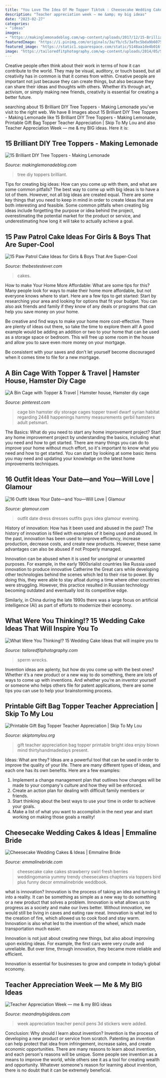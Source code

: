 ```yaml
---
title: "You Love The Idea Of Me Topper Tiktok : Cheesecake Wedding Cakes &amp; Ideas"
description: "Teacher appreciation week — me &amp; my big ideas"
date: "2023-02-27"
categories:
- "ideas"
images:
- "https://makinglemonadeblog.com/wp-content/uploads/2017/12/15-Brilliant-DIY-Tree-Toppers-512x1024.jpg"
featuredImage: "https://i.pinimg.com/originals/3a/fb/c5/3afbc5bda9b60758229c34493b6c65c0.jpg"
featured_image: "https://static1.squarespace.com/static/5148aa1de4b016fef442df9a/t/51894941e4b04ec5e32520ab/1367951686185/MAMBI+Pencil+Toppers.jpg"
image: "https://tailoredfitphotography.com/wp-content/uploads/2014/05/Screen-Shot-2014-05-16-at-10.54.48-AM.png"
---
```



Creative people often think about their work in terms of how it can contribute to the world. They may be visual, auditory, or touch based, but all creativity has in common is that it comes from within. Creative people are important not just because they can create things, but also because they can share their ideas and thoughts with others. Whether it’s through art, activism, or simply making new friends, creativity is essential for creating a better future.

	

		
searching about 15 Brilliant DIY Tree Toppers - Making Lemonade you've visit to the right web. We have 8 Images about 15 Brilliant DIY Tree Toppers - Making Lemonade like 15 Brilliant DIY Tree Toppers - Making Lemonade, Printable Gift Bag Topper Teacher Appreciation | Skip To My Lou and also Teacher Appreciation Week — me &amp; my BIG ideas. Here it is:
		
    
## 15 Brilliant DIY Tree Toppers - Making Lemonade

<img loading=lazy src="https://makinglemonadeblog.com/wp-content/uploads/2017/12/15-Brilliant-DIY-Tree-Toppers-512x1024.jpg" onerror="this.onerror=null;this.src='https://tse1.mm.bing.net/th?id=OIP.pv1jPVTyYJ7perx9slqadQHaO0&amp;pid=15.1';" alt="15 Brilliant DIY Tree Toppers - Making Lemonade">

_Source: makinglemonadeblog.com_

>tree diy toppers brilliant. 

	

Tips for creating big ideas: How can you come up with them, and what are some common pitfalls?
The best way to come up with big ideas is to have a lot of them. However, not all big ideas are created equal. There are some key things that you need to keep in mind in order to create Ideas that are both interesting and feasible. Some common pitfalls when creating big ideas include forgetting the purpose or idea behind the project, overestimating the potential market for the product or service, and underestimating how long it will take to actually achieve a goal.

    
## 15 Paw Patrol Cake Ideas For Girls &amp; Boys That Are Super-Cool

<img loading=lazy src="https://www.thebestestever.com/images/2020/07/paw-patrol-cake-ideas-6-819x1024.jpg" onerror="this.onerror=null;this.src='https://tse2.mm.bing.net/th?id=OIP.w58dOhEefrkPruScfEZ2jwHaJQ&amp;pid=15.1';" alt="15 Paw Patrol Cake Ideas for Girls &amp; Boys That Are Super-Cool">

_Source: thebestestever.com_

>cakes. 

	

How to make Your Home More Affordable: What are some tips for this?
Many people look for ways to make their home more affordable, but not everyone knows where to start. Here are a few tips to get started:
Start by researching your area and looking for options that fit your budget. You can also ask friends and family if they know of any deals or programs that can help you save money on your home.

Be creative and find ways to make your home more cost-effective. There are plenty of ideas out there, so take the time to explore them all! A good example would be adding an addition or two to your home that can be used as a storage space or bedroom. This will free up some room in the house and allow you to save even more money on your mortgage.

Be consistent with your saves and don’t let yourself become discouraged when it comes time to file for a new mortgage.

    
## A Bin Cage With Topper &amp; Travel | Hamster House, Hamster Diy Cage

<img loading=lazy src="https://i.pinimg.com/originals/3a/fb/c5/3afbc5bda9b60758229c34493b6c65c0.jpg" onerror="this.onerror=null;this.src='https://tse2.mm.bing.net/th?id=OIP.v1_7_qyMGHvQmQ0l1FUjigHaFj&amp;pid=15.1';" alt="A Bin Cage with Topper &amp; Travel | Hamster house, Hamster diy cage">

_Source: pinterest.com_

>cage bin hamster diy storage cages topper travel dwarf syrian habitat regarding 2448 happenings hammy measurements gerbil hamsters adult petsmart. 

	

The Basics: What do you need to start any home improvement project?
Start any home improvement project by understanding the basics, including what you need and how to get started. There are many things you can do to improve your home without much effort, so it's important to know what you need and how to get started. You can start by looking at some basic items you may need and updating your knowledge on the latest home improvements techniques.

    
## 16 Outfit Ideas Your Date—and You—Will Love | Glamour

<img loading=lazy src="https://media.glamour.com/photos/57faedd1f815f5632e47e2a7/master/w_400%2Cc_limit/outfits-guys-love-backless.jpg" onerror="this.onerror=null;this.src='https://tse1.mm.bing.net/th?id=OIP.DIL67xavkSADQEuvjTzAPAAAAA&amp;pid=15.1';" alt="16 Outfit Ideas Your Date—and You—Will Love | Glamour">

_Source: glamour.com_

>outfit date dress dresses outfits guys idea glamour evening. 

	

History of innovation: How has it been used and abused in the past?
The history of innovation is filled with examples of it being used and abused. In the past, innovation has been used to improve efficiency, increase production, decrease costs, and create new products. However, these same advantages can also be abused if not Properly managed.

Innovation can be abused when it is used for unoriginal or unwanted purposes. For example, in the early 1900srialist countries like Russia used innovation to produce innovative Catherine the Great cars while developing other technologies behind the scenes which led to their rise to power. By doing this, they were able to stay afloat during a time where other countries were struggling. However, this practice resulted in Russian technology becoming outdated and eventually lost its competitive edge. 

Similarly, in China during the late 1990s there was a large focus on artificial intelligence (AI) as part of efforts to modernize their economy.

    
## What Were You Thinking!? 15 Wedding Cake Ideas That Will Inspire You To

<img loading=lazy src="https://tailoredfitphotography.com/wp-content/uploads/2014/05/Screen-Shot-2014-05-16-at-10.54.48-AM.png" onerror="this.onerror=null;this.src='https://tse3.mm.bing.net/th?id=OIP.PCeEIuaUFzZ9L6wim5HgsAAAAA&amp;pid=15.1';" alt="What Were You Thinking!? 15 Wedding Cake Ideas that will inspire you to">

_Source: tailoredfitphotography.com_

>sperm wrecks. 

	

Invention ideas are aplenty, but how do you come up with the best ones? Whether it’s a new product or a new way to do something, there are lots of ways to come up with inventions. And whether you’re an inventor yourself or someone who helps others file for patent applications, there are some tips you can use to help your brainstorming process.

    
## Printable Gift Bag Topper Teacher Appreciation | Skip To My Lou

<img loading=lazy src="https://thirtyhandmadedays.com/wp-content/uploads/2011/04/teachergift5.png" onerror="this.onerror=null;this.src='https://tse2.mm.bing.net/th?id=OIP.1UMoOS-owMVcAud4hyU_0QHaLz&amp;pid=15.1';" alt="Printable Gift Bag Topper Teacher Appreciation | Skip To My Lou">

_Source: skiptomylou.org_

>gift teacher appreciation bag topper printable bright idea enjoy blown mind thirtyhandmadedays present. 

	

Ideas: What are they?
Ideas are a powerful tool that can be used in order to improve the quality of your life. There are many different types of ideas, and each one has its own benefits. Here are a few examples: 
1. Implement a change management plan that outlines how changes will be made to your company's culture and how they will be enforced. 
2. Create an action plan for dealing with difficult family members or friends. 
3. Start thinking about the best ways to use your time in order to achieve your goals. 
4. Make a list of what you want to accomplish in the next year and start working on making those goals a reality!

    
## Cheesecake Wedding Cakes &amp; Ideas | Emmaline Bride

<img loading=lazy src="https://i1.wp.com/emmalinebride.com/wp-content/uploads/cheesecake-wedding-cake.jpg" onerror="this.onerror=null;this.src='https://tse3.mm.bing.net/th?id=OIP.8bnLP7QcsPWF3IEWj3rg8wHaLI&amp;pid=15.1';" alt="Cheesecake Wedding Cakes &amp; Ideas | Emmaline Bride">

_Source: emmalinebride.com_

>cheesecake cake cakes strawberry swirl fresh berries weddingomania yummy trendy cheesecakes chapters via toppers bird plus funny decor emmalinebride weddbook. 

	

what is innovation?
Innovation is the process of taking an idea and turning it into a reality. It can be something as simple as a new way to do something or a new product that solves a problem. Innovation is what allows us to progress as a society and make our lives better.
Without innovation, we would still be living in caves and eating raw meat. Innovation is what led to the creation of fire, which allowed us to cook food and stay warm. Innovation is also what led to the invention of the wheel, which made transportation much easier.

Innovation is not just about creating new things, but also about improving upon existing ideas. For example, the first cars were very crude and unreliable. But over time, through innovation, they became more reliable and efficient.

Innovation is essential for businesses to grow and compete in today’s global economy.

    
## Teacher Appreciation Week — Me &amp; My BIG Ideas

<img loading=lazy src="https://static1.squarespace.com/static/5148aa1de4b016fef442df9a/t/51894941e4b04ec5e32520ab/1367951686185/MAMBI+Pencil+Toppers.jpg" onerror="this.onerror=null;this.src='https://tse1.mm.bing.net/th?id=OIP.stm8zYuNmAUtDUU6a2wXWwHaFU&amp;pid=15.1';" alt="Teacher Appreciation Week — me &amp; my BIG ideas">

_Source: meandmybigideas.com_

>week appreciation teacher pencil pens 3d stickers were added. 

	

Conclusion: Why should I learn about invention?
Invention is the process of developing a new product or service from scratch. Patenting an invention can help protect that idea from infringement, increase sales, and create economic opportunities. There are many reasons to learn about invention, and each person's reasons will be unique. Some people see invention as a means to improve the world, while others see it as a tool for creating wealth and opportunity. Whatever someone's reason for learning about invention, there is no doubt that it can be extremely beneficial.

